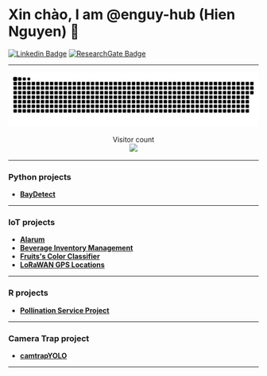 # Xin chào, I am @enguy-hub (Hien Nguyen) :wave:

[![Linkedin Badge](https://img.shields.io/badge/My-LinkeIn-blue)](https://www.linkedin.com/in/hien-n-20ab20a5/)
[![ResearchGate Badge](https://img.shields.io/badge/My-ResearchGate-yellow)](https://www.researchgate.net/profile/Hien-Nguyen-153)

---

<a href=#><img src="contributions.svg"></a>

<p align="center"> 
  Visitor count<br>
  <img src="https://profile-counter.glitch.me/enguy-hub/count.svg" />
</p>

---

### Python projects

- **[BayDetect](https://github.com/enguy-hub/BayDetect)**

---

### IoT projects

- **[Alarum](https://github.com/enguy-hub/alarum)**
- **[Beverage Inventory Management](https://github.com/enguy-hub/store-alerting-system)**
- **[Fruits's Color Classifier](https://github.com/enguy-hub/seeedLoRa-fruits-colorClassifier)**
- **[LoRaWAN GPS Locations](https://github.com/enguy-hub/seeedLoRa-gpsLocations)**

---

### R projects

- **[Pollination Service Project](https://github.com/enguy-hub/phytometer-statsanalysis)**

---

### Camera Trap project

- **[camtrapYOLO](https://github.com/enguy-hub/phytometer-statsanalysis)**

---

